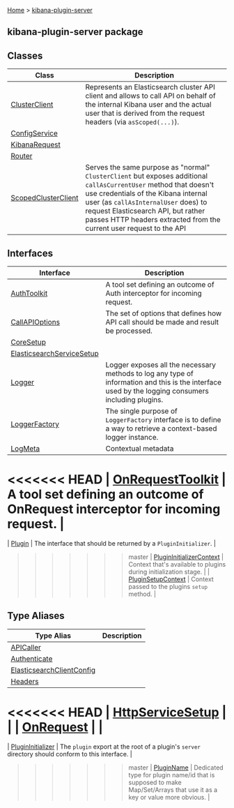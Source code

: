 [Home](./index) &gt; [kibana-plugin-server](./kibana-plugin-server.md)

## kibana-plugin-server package

## Classes

|  Class | Description |
|  --- | --- |
|  [ClusterClient](./kibana-plugin-server.clusterclient.md) | Represents an Elasticsearch cluster API client and allows to call API on behalf of the internal Kibana user and the actual user that is derived from the request headers (via <code>asScoped(...)</code>). |
|  [ConfigService](./kibana-plugin-server.configservice.md) |  |
|  [KibanaRequest](./kibana-plugin-server.kibanarequest.md) |  |
|  [Router](./kibana-plugin-server.router.md) |  |
|  [ScopedClusterClient](./kibana-plugin-server.scopedclusterclient.md) | Serves the same purpose as "normal" <code>ClusterClient</code> but exposes additional <code>callAsCurrentUser</code> method that doesn't use credentials of the Kibana internal user (as <code>callAsInternalUser</code> does) to request Elasticsearch API, but rather passes HTTP headers extracted from the current user request to the API |

## Interfaces

|  Interface | Description |
|  --- | --- |
|  [AuthToolkit](./kibana-plugin-server.authtoolkit.md) | A tool set defining an outcome of Auth interceptor for incoming request. |
|  [CallAPIOptions](./kibana-plugin-server.callapioptions.md) | The set of options that defines how API call should be made and result be processed. |
|  [CoreSetup](./kibana-plugin-server.coresetup.md) |  |
|  [ElasticsearchServiceSetup](./kibana-plugin-server.elasticsearchservicesetup.md) |  |
|  [Logger](./kibana-plugin-server.logger.md) | Logger exposes all the necessary methods to log any type of information and this is the interface used by the logging consumers including plugins. |
|  [LoggerFactory](./kibana-plugin-server.loggerfactory.md) | The single purpose of <code>LoggerFactory</code> interface is to define a way to retrieve a context-based logger instance. |
|  [LogMeta](./kibana-plugin-server.logmeta.md) | Contextual metadata |
<<<<<<< HEAD
|  [OnRequestToolkit](./kibana-plugin-server.onrequesttoolkit.md) | A tool set defining an outcome of OnRequest interceptor for incoming request. |
=======
|  [Plugin](./kibana-plugin-server.plugin.md) | The interface that should be returned by a <code>PluginInitializer</code>. |
>>>>>>> master
|  [PluginInitializerContext](./kibana-plugin-server.plugininitializercontext.md) | Context that's available to plugins during initialization stage. |
|  [PluginSetupContext](./kibana-plugin-server.pluginsetupcontext.md) | Context passed to the plugins <code>setup</code> method. |

## Type Aliases

|  Type Alias | Description |
|  --- | --- |
|  [APICaller](./kibana-plugin-server.apicaller.md) |  |
|  [Authenticate](./kibana-plugin-server.authenticate.md) |  |
|  [ElasticsearchClientConfig](./kibana-plugin-server.elasticsearchclientconfig.md) |  |
|  [Headers](./kibana-plugin-server.headers.md) |  |
<<<<<<< HEAD
|  [HttpServiceSetup](./kibana-plugin-server.httpservicesetup.md) |  |
|  [OnRequest](./kibana-plugin-server.onrequest.md) |  |
=======
|  [PluginInitializer](./kibana-plugin-server.plugininitializer.md) | The <code>plugin</code> export at the root of a plugin's <code>server</code> directory should conform to this interface. |
>>>>>>> master
|  [PluginName](./kibana-plugin-server.pluginname.md) | Dedicated type for plugin name/id that is supposed to make Map/Set/Arrays that use it as a key or value more obvious. |

